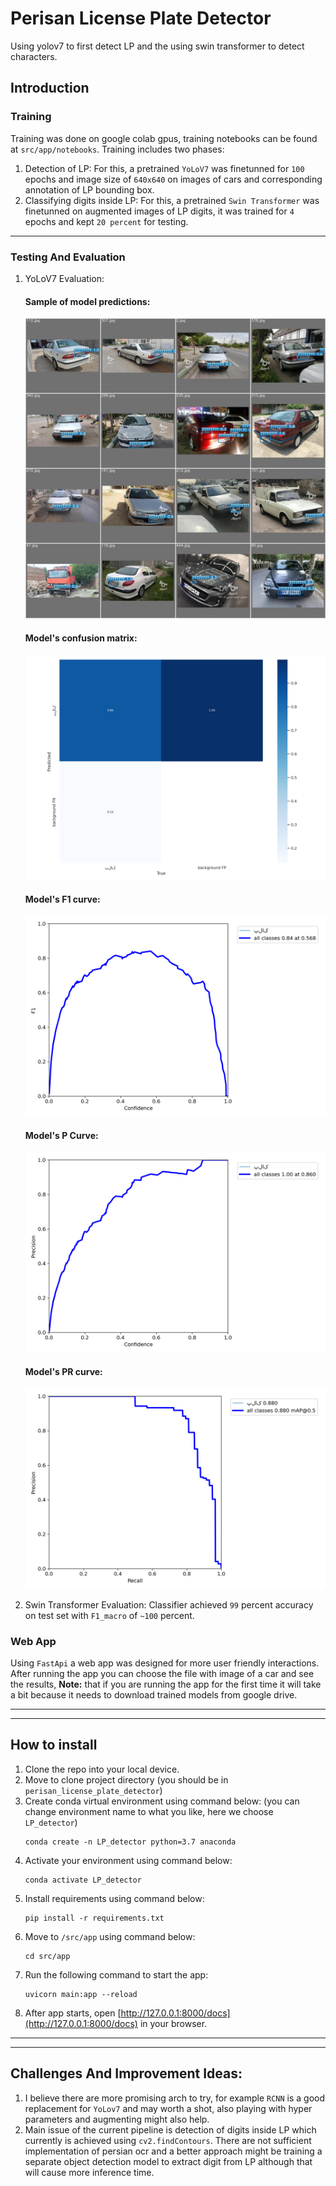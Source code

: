 # Perisan License Plate Detector
Using yolov7 to first detect LP and the using swin transformer to detect characters.

## Introduction 
### Training
Training was done on google colab gpus, training notebooks can be found at `src/app/notebooks`.
Training includes two phases:
1. Detection of LP: For this, a pretrained `YoLoV7` was finetunned for `100` epochs and image size of `640x640` on images of cars and corresponding annotation of LP bounding box.
2. Classifying digits inside LP: For this, a pretrained `Swin Transformer` was finetunned on augmented images of LP digits, it was trained for `4` epochs and kept `20 percent` for testing.
<hr>

### Testing And Evaluation
1. YoLoV7 Evaluation:

    #### Sample of model predictions:
    ![alt text](https://github.com/myrkuur/perisan_license_plate_detector/blob/main/src/app/runs/test/exp2/test_batch0_pred.jpg)
    #### Model's confusion matrix:
    ![alt text](src\app\runs\test\exp2\confusion_matrix.png)
    #### Model's F1 curve:
    ![alt text](src\app\runs\test\exp2\F1_curve.png)
    #### Model's P Curve:
    ![alt text](src\app\runs\test\exp2\P_curve.png)
    #### Model's PR curve:
    ![alt text](src\app\runs\test\exp2\PR_curve.png)
2. Swin Transformer Evaluation:
    Classifier achieved `99` percent accuracy on test set with `F1_macro` of `~100` percent.
### Web App
Using `FastApi` a web app was designed for more user friendly interactions. After running the app you can choose the file with image of a car and see the results, **Note:** that if you are running the app for the first time it will take a bit because it needs to download trained models from google drive.
<hr><hr>

## How to install
1. Clone the repo into your local device.
2. Move to clone project directory (you should be in `perisan_license_plate_detector`)
3. Create conda virtual environment using command below: (you can change environment name to what you like, here we choose `LP_detector`)
    ```
    conda create -n LP_detector python=3.7 anaconda
    ```
4. Activate your environment using command below:
    ```
    conda activate LP_detector
    ```
5. Install requirements using command below:
    ```
    pip install -r requirements.txt
    ```
6. Move to `/src/app` using command below:
    ```
    cd src/app
    ```
7. Run the following command to start the app:
    ```
    uvicorn main:app --reload
    ```
8. After app starts, open [http://127.0.0.1:8000/docs](http://127.0.0.1:8000/docs) in your browser.
<hr><hr>

## Challenges And Improvement Ideas:
1. I believe there are more promising arch to try, for example `RCNN` is a good replacement for `YoLov7` and may worth a shot, also playing with hyper parameters and augmenting might also help.
2. Main issue of the current pipeline is detection of digits inside LP which currently is achieved using `cv2.findContours`. There are not sufficient implementation of persian ocr and a better approach might be training a separate object detection model to extract digit from LP although that will cause more inference time.
